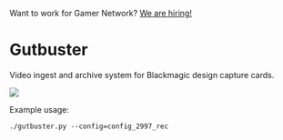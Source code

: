Want to work for Gamer Network? [We are hiring!](http://www.gamesindustry.biz/jobs/gamer-network)

# Gutbuster

Video ingest and archive system for Blackmagic design capture cards.

<img src="https://media1.popsugar-assets.com/files/thumbor/dT2OEm086n__X5YXU5sBGno5LQI/fit-in/2048xorig/filters:format_auto-!!-:strip_icc-!!-/2016/08/12/713/n/1922153/45cd5bad_edit_img_image_42211797_1471014836/i/Buster-Bluth-Makeup-Tutorial.png"/>

Example usage:

```
./gutbuster.py --config=config_2997_rec

```
